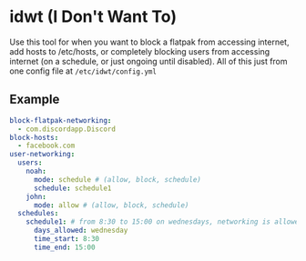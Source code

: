 # idwt (I Don't Want To)

Use this tool for when you want to block a flatpak from accessing internet, add hosts to /etc/hosts, or completely blocking users from accessing internet (on a schedule, or just ongoing until disabled). All of this just from one config file at `/etc/idwt/config.yml`

## Example

```yml
block-flatpak-networking:
  - com.discordapp.Discord
block-hosts:
  - facebook.com
user-networking:
  users:
    noah:
      mode: schedule # (allow, block, schedule)
      schedule: schedule1
    john:
      mode: allow # (allow, block, schedule)
  schedules:
    schedule1: # from 8:30 to 15:00 on wednesdays, networking is allowed
      days_allowed: wednesday
      time_start: 8:30
      time_end: 15:00
```